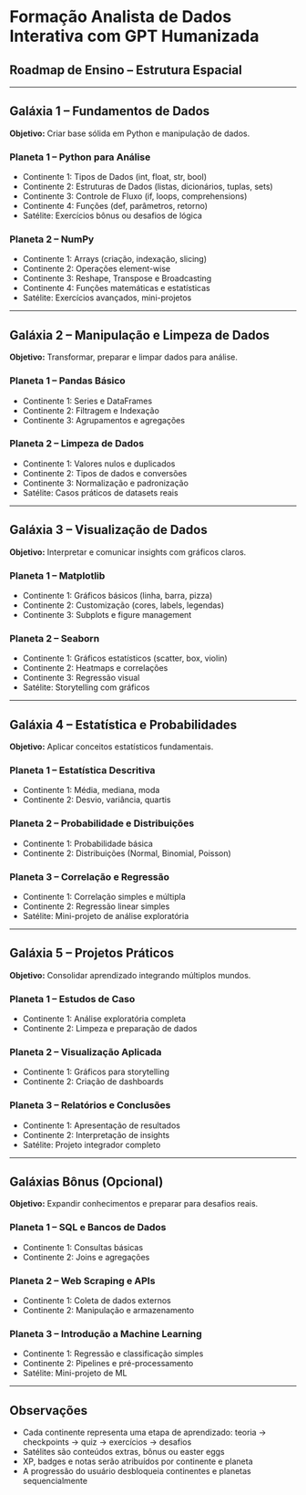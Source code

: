 # Formação Analista de Dados Interativa com GPT Humanizada

## Roadmap de Ensino – Estrutura Espacial

---

## Galáxia 1 – Fundamentos de Dados

**Objetivo:** Criar base sólida em Python e manipulação de dados.

### Planeta 1 – Python para Análise

- Continente 1: Tipos de Dados (int, float, str, bool)
- Continente 2: Estruturas de Dados (listas, dicionários, tuplas, sets)
- Continente 3: Controle de Fluxo (if, loops, comprehensions)
- Continente 4: Funções (def, parâmetros, retorno)
- Satélite: Exercícios bônus ou desafios de lógica

### Planeta 2 – NumPy

- Continente 1: Arrays (criação, indexação, slicing)
- Continente 2: Operações element-wise
- Continente 3: Reshape, Transpose e Broadcasting
- Continente 4: Funções matemáticas e estatísticas
- Satélite: Exercícios avançados, mini-projetos

---

## Galáxia 2 – Manipulação e Limpeza de Dados

**Objetivo:** Transformar, preparar e limpar dados para análise.

### Planeta 1 – Pandas Básico

- Continente 1: Series e DataFrames
- Continente 2: Filtragem e Indexação
- Continente 3: Agrupamentos e agregações

### Planeta 2 – Limpeza de Dados

- Continente 1: Valores nulos e duplicados
- Continente 2: Tipos de dados e conversões
- Continente 3: Normalização e padronização
- Satélite: Casos práticos de datasets reais

---

## Galáxia 3 – Visualização de Dados

**Objetivo:** Interpretar e comunicar insights com gráficos claros.

### Planeta 1 – Matplotlib

- Continente 1: Gráficos básicos (linha, barra, pizza)
- Continente 2: Customização (cores, labels, legendas)
- Continente 3: Subplots e figure management

### Planeta 2 – Seaborn

- Continente 1: Gráficos estatísticos (scatter, box, violin)
- Continente 2: Heatmaps e correlações
- Continente 3: Regressão visual
- Satélite: Storytelling com gráficos

---

## Galáxia 4 – Estatística e Probabilidades

**Objetivo:** Aplicar conceitos estatísticos fundamentais.

### Planeta 1 – Estatística Descritiva

- Continente 1: Média, mediana, moda
- Continente 2: Desvio, variância, quartis

### Planeta 2 – Probabilidade e Distribuições

- Continente 1: Probabilidade básica
- Continente 2: Distribuições (Normal, Binomial, Poisson)

### Planeta 3 – Correlação e Regressão

- Continente 1: Correlação simples e múltipla
- Continente 2: Regressão linear simples
- Satélite: Mini-projeto de análise exploratória

---

## Galáxia 5 – Projetos Práticos

**Objetivo:** Consolidar aprendizado integrando múltiplos mundos.

### Planeta 1 – Estudos de Caso

- Continente 1: Análise exploratória completa
- Continente 2: Limpeza e preparação de dados

### Planeta 2 – Visualização Aplicada

- Continente 1: Gráficos para storytelling
- Continente 2: Criação de dashboards

### Planeta 3 – Relatórios e Conclusões

- Continente 1: Apresentação de resultados
- Continente 2: Interpretação de insights
- Satélite: Projeto integrador completo

---

## Galáxias Bônus (Opcional)

**Objetivo:** Expandir conhecimentos e preparar para desafios reais.

### Planeta 1 – SQL e Bancos de Dados

- Continente 1: Consultas básicas
- Continente 2: Joins e agregações

### Planeta 2 – Web Scraping e APIs

- Continente 1: Coleta de dados externos
- Continente 2: Manipulação e armazenamento

### Planeta 3 – Introdução a Machine Learning

- Continente 1: Regressão e classificação simples
- Continente 2: Pipelines e pré-processamento
- Satélite: Mini-projeto de ML

---

## Observações

- Cada continente representa uma etapa de aprendizado: teoria → checkpoints → quiz → exercícios → desafios
- Satélites são conteúdos extras, bônus ou easter eggs
- XP, badges e notas serão atribuídos por continente e planeta
- A progressão do usuário desbloqueia continentes e planetas sequencialmente
